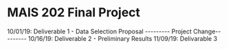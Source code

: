 # MAIS 202 Final Project

10/01/19: Deliverable 1 - Data Selection Proposal
--------- Project Change---------
10/16/19: Deliverable 2 - Preliminary Results
11/09/19: Delivarable 3